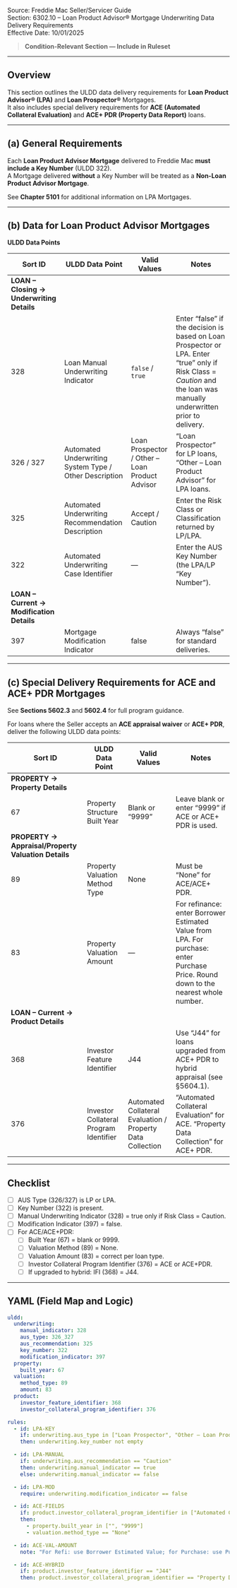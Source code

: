 Source: Freddie Mac Seller/Servicer Guide  
Section: 6302.10 – Loan Product Advisor® Mortgage Underwriting Data Delivery Requirements  
Effective Date: 10/01/2025  

> **Condition-Relevant Section — Include in Ruleset**

---

## Overview
This section outlines the ULDD data delivery requirements for **Loan Product Advisor® (LPA)** and **Loan Prospector®** Mortgages.  
It also includes special delivery requirements for **ACE (Automated Collateral Evaluation)** and **ACE+ PDR (Property Data Report)** loans.

---

## (a) General Requirements
Each **Loan Product Advisor Mortgage** delivered to Freddie Mac **must include a Key Number** (ULDD 322).  
A Mortgage delivered **without** a Key Number will be treated as a **Non-Loan Product Advisor Mortgage**.

See **Chapter 5101** for additional information on LPA Mortgages.

---

## (b) Data for Loan Product Advisor Mortgages

**ULDD Data Points**

| Sort ID | ULDD Data Point | Valid Values | Notes |
|----------|----------------|---------------|--------|
| **LOAN – Closing → Underwriting Details** ||||
| 328 | Loan Manual Underwriting Indicator | `false` / `true` | Enter “false” if the decision is based on Loan Prospector or LPA. Enter “true” only if Risk Class = *Caution* and the loan was manually underwritten prior to delivery. |
| 326 / 327 | Automated Underwriting System Type / Other Description | Loan Prospector / Other – Loan Product Advisor | “Loan Prospector” for LP loans, “Other – Loan Product Advisor” for LPA loans. |
| 325 | Automated Underwriting Recommendation Description | Accept / Caution | Enter the Risk Class or Classification returned by LP/LPA. |
| 322 | Automated Underwriting Case Identifier | — | Enter the AUS Key Number (the LPA/LP “Key Number”). |
| **LOAN – Current → Modification Details** ||||
| 397 | Mortgage Modification Indicator | false | Always “false” for standard deliveries. |

---

## (c) Special Delivery Requirements for ACE and ACE+ PDR Mortgages
See **Sections 5602.3** and **5602.4** for full program guidance.

For loans where the Seller accepts an **ACE appraisal waiver** or **ACE+ PDR**, deliver the following ULDD data points:

| Sort ID | ULDD Data Point | Valid Values | Notes |
|----------|----------------|---------------|--------|
| **PROPERTY → Property Details** ||||
| 67 | Property Structure Built Year | Blank or “9999” | Leave blank or enter “9999” if ACE or ACE+ PDR is used. |
| **PROPERTY → Appraisal/Property Valuation Details** ||||
| 89 | Property Valuation Method Type | None | Must be “None” for ACE/ACE+ PDR. |
| 83 | Property Valuation Amount | — | For refinance: enter Borrower Estimated Value from LPA. For purchase: enter Purchase Price. Round down to the nearest whole number. |
| **LOAN – Current → Product Details** ||||
| 368 | Investor Feature Identifier | J44 | Use “J44” for loans upgraded from ACE+ PDR to hybrid appraisal (see §5604.1). |
| 376 | Investor Collateral Program Identifier | Automated Collateral Evaluation / Property Data Collection | “Automated Collateral Evaluation” for ACE. “Property Data Collection” for ACE+ PDR. |

---

## Checklist
- [ ] AUS Type (326/327) is LP or LPA.  
- [ ] Key Number (322) is present.  
- [ ] Manual Underwriting Indicator (328) = true only if Risk Class = Caution.  
- [ ] Modification Indicator (397) = false.  
- [ ] For ACE/ACE+PDR:  
  - [ ] Built Year (67) = blank or 9999.  
  - [ ] Valuation Method (89) = None.  
  - [ ] Valuation Amount (83) = correct per loan type.  
  - [ ] Investor Collateral Program Identifier (376) = ACE or ACE+PDR.  
  - [ ] If upgraded to hybrid: IFI (368) = J44.

---

## YAML (Field Map and Logic)
```yaml
uldd:
  underwriting:
    manual_indicator: 328
    aus_type: 326_327
    aus_recommendation: 325
    key_number: 322
    modification_indicator: 397
  property:
    built_year: 67
  valuation:
    method_type: 89
    amount: 83
  product:
    investor_feature_identifier: 368
    investor_collateral_program_identifier: 376

rules:
  - id: LPA-KEY
    if: underwriting.aus_type in ["Loan Prospector", "Other – Loan Product Advisor"]
    then: underwriting.key_number not empty

  - id: LPA-MANUAL
    if: underwriting.aus_recommendation == "Caution"
    then: underwriting.manual_indicator == true
    else: underwriting.manual_indicator == false

  - id: LPA-MOD
    require: underwriting.modification_indicator == false

  - id: ACE-FIELDS
    if: product.investor_collateral_program_identifier in ["Automated Collateral Evaluation", "Property Data Collection"]
    then:
      - property.built_year in ["", "9999"]
      - valuation.method_type == "None"

  - id: ACE-VAL-AMOUNT
    note: "For Refi: use Borrower Estimated Value; for Purchase: use Purchase Price; round down."

  - id: ACE-HYBRID
    if: product.investor_feature_identifier == "J44"
    then: product.investor_collateral_program_identifier == "Property Data Collection"
